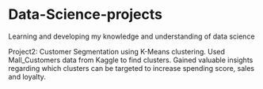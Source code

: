 # Data-Science-projects
Learning and developing my knowledge and understanding of data science

Project2: Customer Segmentation using K-Means clustering. Used Mall_Customers data from Kaggle to find clusters. Gained valuable insights regarding which clusters can be targeted to increase spending score, sales and loyalty.


